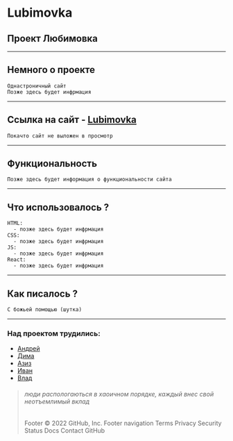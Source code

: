 # Lubimovka

## Проект Любимовка

---

## Немного о проекте

    Однастроничный сайт
    Позже здесь будет инфрмация

---

## Ссылка на сайт - [Lubimovka]()

    Покачто сайт не выложен в просмотр

---

## Функциональность

    Позже здесь будет информация о функциональности сайта

---

## Что использовалось ?

    HTML:
      - позже здесь будет инфрмация
    CSS:
      - позже здесь будет инфрмация
    JS:
      - позже здесь будет инфрмация
    React:
      - позже здесь будет инфрмация

---

## Как писалось ?

    С божьей помощью (шутка)

---

### Над проектом трудились:

- [Андрей](https://github.com/DocMoro)
- [Дима](https://github.com/chyVacheck)
- [Азиз](https://github.com/MorphineMePlz)
- [Иван](https://github.com/Ivan1Vasilyev)
- [Влад](https://github.com/HeikkeB)

> ###### люди распологаються в хаоичном порядке, каждый внес свой неотъемлимый вклад
>
> Footer
> © 2022 GitHub, Inc.
> Footer navigation
> Terms
> Privacy
> Security
> Status
> Docs
> Contact GitHub
